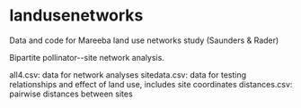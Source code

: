 # landusenetworks
Data and code for Mareeba land use networks study (Saunders &amp; Rader)

Bipartite pollinator--site network analysis.

all4.csv: data for network analyses
sitedata.csv: data for testing relationships and effect of land use, includes site coordinates
distances.csv: pairwise distances between sites 
